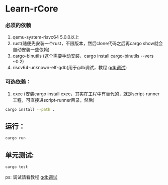 
# Learn-rCore

### 必须的依赖
1. qemu-system-risvc64 5.0.0以上
2. rust(随便先安装一个rust，不限版本，然后clone代码之后再cargo show就会自动安装一些依赖)
3. cargo-binutils (这个需要手动安装，cargo install cargo-binutils --vers ~0.2)
4. riscv64-unknown-elf-gdb(用于gdb调试，教程 [gdb调试](https://rcore-os.github.io/rCore-Tutorial-Book-v3/chapter0/5setup-devel-env.html#gdb))

### 可选依赖：
1. exec (安装cargo install exec，其实在工程中有替代的，就是script-runner工程，可直接进script-runner目录，然后)
```sh
cargo install --path .
```

## 运行：
```sh
cargo run
```

## 单元测试:
```sh
cargo test
```

ps: 调试请看教程 [gdb调试](https://rcore-os.github.io/rCore-Tutorial-Book-v3/chapter0/5setup-devel-env.html#gdb)
